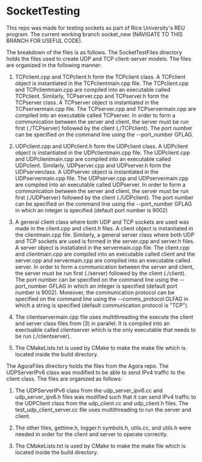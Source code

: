 # SocketTesting
This repo was made for testing sockets as part of Rice University's REU program. The current working branch socket_new (NAVIGATE TO THIS BRANCH FOR USEFUL CODE).

The breakdown of the files is as follows. The SocketTestFiles directory holds the files used to create UDP and TCP client-server models. The files are organized in the following manner: 

  1. TCPclient.cpp and TCPclient.h form the TCPclient class. A TCPclient object is instantiated in the TCPclientmain.cpp file. The TCPclient.cpp and TCPclientmain.cpp are compiled into an executable called TCPclient. Similarly, TCPserver.cpp and TCPserver.h form the TCPserver class. A TCPserver object is instantiated in the TCPservermain.cpp file. The TCPserver.cpp and TCPservermain.cpp are compiled into an executable called TCPserver. In order to form a communication between the server and client, the server must be run first (./TCPserver) followed by the client (./TCPclient). The port number can be specified on the command line using the --port_number GFLAG.
  
  2. UDPclient.cpp and UDPclient.h form the UDPclient class. A UDPclient object is instantiated in      the UDPclientmain.cpp file. The UDPclient.cpp and UDPclientmain.cpp are compiled into an executable called UDPclient. Similarly, UDPserver.cpp and UDPserver.h form the UDPserverclass. A UDPserver object is instantiated in the UDPservermain.cpp file. The UDPserver.cpp and UDPservermain.cpp are compiled into an executable called UDPserver. In order to form a communication between the server and client, the server must be run first (./UDPserver) followed by the client (./UDPclient). The port number can be specified on the command line using the --port_number GFLAG in which an integer is specified (default port number is 9002)
 
  3. A general client class where both UDP and TCP sockets are used was made in the client.cpp and client.h files. A client object is instantiated in the clientmain.cpp file. Similarly, a general server class where both UDP and TCP sockets are used is formed in the server.cpp and server.h files. A server object is instatiated in the servermain.cpp file. The client.cpp and clientmain.cpp are compiled into an executable called client and the server.cpp and servermain.cpp are compiled into an executable called server. In order to form a communication between the server and client, the server must be run first (./server) followed by the client (./client). The port number can be specified on the command line using the --port_number GFLAG in which an integer is specified (default port number is 9002). Moreover, the communication protocol can be specified on the command line using the --comms_protocol GLFAG in which a string is specified (default communication protocol is "TCP").
  
  4. The clientservermain.cpp file uses multithreading the execute the client and server class files from (3) in parallel. It is compiled into an exectuable called clientserver which is the only executable that needs to be run (./clientserver). 
  
  5. The CMakeLists.txt is used by CMake to make the make file which is located inside the build directory. 
  
  
The AgoraFiles directory holds the files from the Agora repo. The UDPServerIPv6 class was modified to be able to send IPv4 traffic to the client class. The files are organized as follows:

  1. The UDPServerIPv6 class from the udp_server_ipv6.cc and udp_server_ipv6.h files was modified such that it can send IPv4 traffic to the UDPClient class from the udp_client.cc and udp_client.h files. The test_udp_client_server.cc file uses multithreading to run the server and client. 
  
  2. The other files, gettime.h, logger.h symbols.h, utils.cc, and utils.h were needed in order for the client and server to operate correctly. 
  
  3. The CMakeLists.txt is used by CMake to make the make file which is located inside the build directory. 

